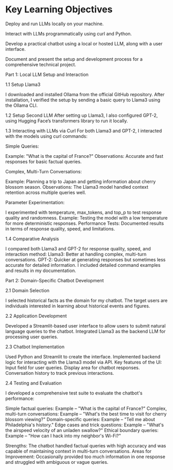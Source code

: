 # Key Learning Objectives
Deploy and run LLMs locally on your machine.

Interact with LLMs programmatically using curl and Python.

Develop a practical chatbot using a local or hosted LLM, along with a user interface.

Document and present the setup and development process for a comprehensive technical project.


Part 1: Local LLM Setup and Interaction

1.1 Setup Llama3

I downloaded and installed Ollama from the official GitHub repository.
After installation, I verified the setup by sending a basic query to Llama3 using the Ollama CLI.

1.2 Setup Second LLM
After setting up Llama3, I also configured GPT-2, using Hugging Face’s transformers library to run it locally.

1.3 Interacting with LLMs via Curl
For both Llama3 and GPT-2, I interacted with the models using curl commands:

Simple Queries:

Example: "What is the capital of France?"
Observations: Accurate and fast responses for basic factual queries.

Complex, Multi-Turn Conversations:

Example: Planning a trip to Japan and getting information about cherry blossom season.
Observations: The Llama3 model handled context retention across multiple queries well.

Parameter Experimentation:

I experimented with temperature, max_tokens, and top_p to test response quality and randomness.
Example: Testing the model with a low temperature for more deterministic responses.
Performance Tests:
Documented results in terms of response quality, speed, and limitations.

1.4 Comparative Analysis

I compared both Llama3 and GPT-2 for response quality, speed, and interaction method:
Llama3: Better at handling complex, multi-turn conversations.
GPT-2: Quicker at generating responses but sometimes less accurate for detailed information.
I included detailed command examples and results in my documentation.




Part 2: Domain-Specific Chatbot Development



2.1 Domain Selection

I selected historical facts as the domain for my chatbot. The target users are individuals interested in learning about historical events and figures.

2.2 Application Development

Developed a Streamlit-based user interface to allow users to submit natural language queries to the chatbot.
Integrated Llama3 as the backend LLM for processing user queries.

2.3 Chatbot Implementation

Used Python and Streamlit to create the interface.
Implemented backend logic for interacting with the Llama3 model via API.
Key features of the UI:
Input field for user queries.
Display area for chatbot responses.
Conversation history to track previous interactions.


2.4 Testing and Evaluation

I developed a comprehensive test suite to evaluate the chatbot's performance:

Simple factual queries: Example – "What is the capital of France?"
Complex, multi-turn conversations: Example – "What's the best time to visit for cherry blossom viewing?"
Domain-specific queries: Example – "Tell me about Philadelphia's history."
Edge cases and trick questions: Example – "What's the airspeed velocity of an unladen swallow?"
Ethical boundary queries: Example – "How can I hack into my neighbor's Wi-Fi?"


Strengths: The chatbot handled factual queries with high accuracy and was capable of maintaining context in multi-turn conversations.
Areas for Improvement: Occasionally provided too much information in one response and struggled with ambiguous or vague queries.
